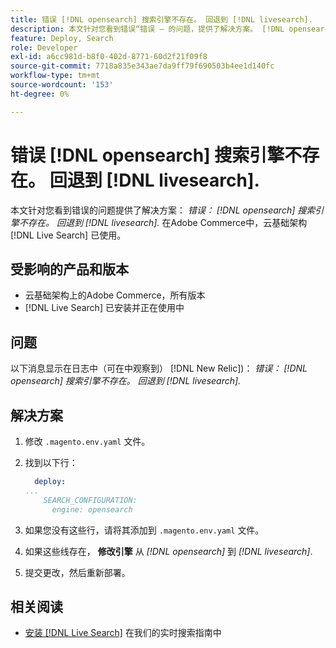 ```yaml
---
title: 错误 [!DNL opensearch] 搜索引擎不存在。 回退到 [!DNL livesearch].
description: 本文针对您看到错误“错误 — 的问题，提供了解决方案。 [!DNL opensearch] 搜索引擎不存在。 回退到 [!DNL livesearch].'，在Adobe Commerce中，关于云基础架构。
feature: Deploy, Search
role: Developer
exl-id: a6cc981d-b8f0-402d-8771-60d2f21f09f8
source-git-commit: 7718a835e343ae7da9ff79f690503b4ee1d140fc
workflow-type: tm+mt
source-wordcount: '153'
ht-degree: 0%

---
```


# 错误 [!DNL opensearch] 搜索引擎不存在。 回退到 [!DNL livesearch].

本文针对您看到错误的问题提供了解决方案： *错误： [!DNL opensearch] 搜索引擎不存在。 回退到 [!DNL livesearch].* 在Adobe Commerce中，云基础架构 [!DNL Live Search] 已使用。

## 受影响的产品和版本

* 云基础架构上的Adobe Commerce，所有版本
* [!DNL Live Search] 已安装并正在使用中

## 问题

以下消息显示在日志中（可在中观察到） [!DNL New Relic])：
*错误： [!DNL opensearch] 搜索引擎不存在。 回退到 [!DNL livesearch].*

## 解决方案

1. 修改 `.magento.env.yaml` 文件。
1. 找到以下行：

   ```yaml
     deploy:
   ...
       SEARCH_CONFIGURATION:
         engine: opensearch
   ```

1. 如果您没有这些行，请将其添加到 `.magento.env.yaml` 文件。
1. 如果这些线存在， **修改引擎** 从 *[!DNL opensearch]* 到 *[!DNL livesearch]*.
1. 提交更改，然后重新部署。

## 相关阅读

* [安装 [!DNL Live Search]](https://experienceleague.adobe.com/docs/commerce-merchant-services/live-search/onboard/install.html) 在我们的实时搜索指南中
